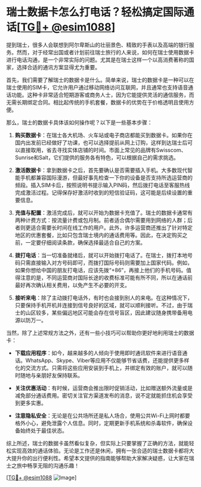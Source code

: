 # 瑞士数据卡怎么打电话？轻松搞定国际通话[[TG💪+ @esim1088](https://t.me/s/esim1088)]

提到瑞士，很多人会联想到阿尔卑斯山的壮丽景色、精致的手表以及高端的银行服务。然而，对于经常出国或者计划前往瑞士旅行的人来说，如何在瑞士使用数据卡进行电话沟通，是一个非常实际的问题。尤其是在瑞士这样一个以高消费著称的国家，选择合适的通讯方案显得尤为重要。

首先，我们需要了解瑞士的数据卡是什么。简单来说，瑞士的数据卡是一种可以在瑞士使用的SIM卡，它允许用户通过移动网络访问互联网，并且通常也支持语音通话功能。这种卡非常适合短期游客或商务人士，因为它能提供灵活的通信服务，而无需长期绑定合同。相比起传统的手机套餐，数据卡的优势在于价格透明且使用方便。

那么，瑞士的数据卡具体该如何操作呢？以下是一些基本步骤：

1. **购买数据卡**：在瑞士各大机场、火车站或电子商店都能买到数据卡。如果你在国内出发前已经做好了功课，也可以选择提前从网上订购，这样到达瑞士后可以直接取用，省去寻找实体店铺的时间。市面上常见的品牌有Swisscom、Sunrise和Salt，它们提供的服务各有特色，可以根据自己的需求挑选。

2. **激活数据卡**：拿到数据卡之后，首先要确认是否需要插入手机。大多数现代智能手机都兼容国际漫游，但最好事先检查一下你的设备是否支持所选运营商的频段。插入SIM卡后，按照说明书提示输入PIN码，然后拨打电话至客服热线完成激活过程。记得保存好激活时收到的短信验证码，这可能是后续设置的重要信息。

3. **充值与配置**：激活完成后，就可以开始为数据卡充值了。瑞士的数据卡通常有两种计费方式：按流量计费或包月制。前者适合偶尔需要用到网络的人群；后者则更适合需要长时间在线工作的用户。此外，许多运营商还推出了针对特定地区的优惠套餐，比如只包含瑞士境内的通话费用等。因此，在决定购买之前，一定要仔细阅读条款，确保选择最适合自己的方案。

4. **拨打电话**：当一切准备就绪后，就可以开始拨打电话了。在瑞士，拨打本地号码只需直接输入对方号码即可，而拨打国际号码则需要加上国家代码。例如，如果你想给中国的朋友打电话，应该先拨“+86”，再接上他们的手机号码。值得注意的是，不同运营商对国际长途的收费标准可能有所不同，所以在通话前最好再次确认相关费用，以免产生不必要的开支。

5. **接听来电**：除了主动拨打电话外，有时也会接到别人的来电。在这种情况下，只要保持手机开机并连接到信号良好的区域，就可以顺利接听。不过，由于瑞士的山区较多，某些偏远地区可能会存在信号盲区，因此建议随身携带备用电源以防万一。

当然，除了上述常规方法之外，还有一些小技巧可以帮助你更好地利用瑞士的数据卡：

- **下载应用程序**：如今，越来越多的人倾向于使用即时通讯软件来进行语音通话。WhatsApp、Skype、Viber等应用不仅能够节省话费，还能提供更多样化的交流方式。只需将这些应用安装到手机上，并绑定有效的账户，就可以随时随地与亲朋好友保持联系。
  
- **关注优惠活动**：有时候，运营商会推出限时促销活动，比如赠送额外流量或是减免部分通话费用。密切关注官方渠道发布的消息，说不定就能抓住机会享受到更多实惠。

- **注意隐私安全**：无论是在公共场所还是私人场合，使用公共Wi-Fi上网时都要格外小心，避免泄露个人信息。同时，定期更新手机系统和杀毒软件，确保设备始终处于最佳状态。

综上所述，瑞士的数据卡虽然看似复杂，但实际上只要掌握了正确的方法，就能轻松实现高效的通话体验。无论是工作还是休闲，拥有一张合适的瑞士数据卡都将大大提升你的出行便利性。希望本文提供的指南能够帮助大家解决疑惑，让大家在瑞士之旅中畅享无阻的沟通乐趣！

[[TG💪+ @esim1088](https://t.me/s/esim1088) ![Image](https://i.postimg.cc/4NQfJmqS/Snipaste-2025-05-13-00-14-12.png)]